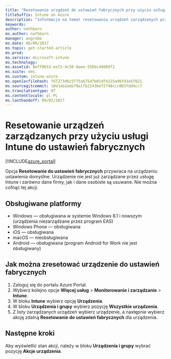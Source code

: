 ```yaml
---
title: "Resetowanie urządzeń do ustawień fabrycznych przy użyciu usługi Intune"
titleSuffix: Intune on Azure
description: "Informacje na temat resetowania urządzeń zarządzanych przy użyciu usługi Intune to ustawień fabrycznych."
keywords: 
author: nathbarn
ms.author: nathbarn
manager: angrobe
ms.date: 08/09/2017
ms.topic: get-started-article
ms.prod: 
ms.service: microsoft-intune
ms.technology: 
ms.assetid: 8eff9b53-eef2-4c50-8aee-556bc49d69f2
ms.suite: ems
ms.custom: intune-azure
ms.openlocfilehash: fd7273d6c5f75a675d7b01df4225a96fd3a5f821
ms.sourcegitcommit: 10e3ab2aeb79a1fb2243bef2748ccc003fdd4cc7
ms.translationtype: HT
ms.contentlocale: pl-PL
ms.lasthandoff: 09/02/2017
---
```

# <a name="reset-intune-managed-devices-to-factory-settings"></a>Resetowanie urządzeń zarządzanych przy użyciu usługi Intune do ustawień fabrycznych


[!INCLUDE[azure_portal](./includes/azure_portal.md)]

Opcja **Resetowanie do ustawień fabrycznych** przywraca na urządzeniu ustawienia domyślne. Urządzenie nie jest już zarządzane przez usługę Intune i zarówno dane firmy, jak i dane osobiste są usuwane. Nie można cofnąć tej akcji.

## <a name="supported-platforms"></a>Obsługiwane platformy

- Windows — obsługiwana w systemie Windows 8.1 i nowszym (urządzenia niezarządzane przez program EAS)
- Windows Phone — obsługiwana
- iOS — obsługiwana
- macOS — nieobsługiwana
- Android — obsługiwana (program Android for Work nie jest obsługiwany)

## <a name="how-to-reset-a-device-to-factory-settings"></a>Jak można zresetować urządzenie do ustawień fabrycznych

1. Zaloguj się do portalu Azure Portal.
2. Wybierz kolejno opcje **Więcej usług** > **Monitorowanie i zarządzanie** > **Intune**.
3. W bloku **Intune** wybierz opcję **Urządzenia**.
4. W bloku **Urządzenia i grupy** wybierz pozycję **Wszystkie urządzenia**.
5. Z listy zarządzanych urządzeń wybierz urządzenie, a następnie wybierz akcję zdalną **Resetowanie do ustawień fabrycznych** dla urządzenia.

## <a name="next-steps"></a>Następne kroki

Aby wyświetlić stan akcji, należy w bloku **Urządzenia i grupy** wybrać pozycję **Akcje urządzenia**.
